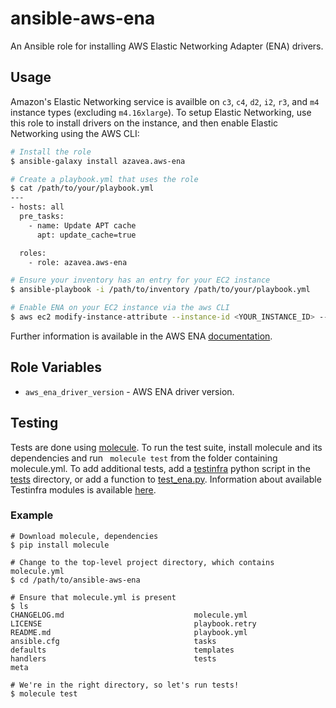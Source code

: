 # ansible-aws-ena

An Ansible role for installing AWS Elastic Networking Adapter (ENA) drivers. 


## Usage

Amazon's Elastic Networking service is availble on `c3`, `c4`, `d2`, `i2`, `r3`, and `m4` instance types (excluding `m4.16xlarge`). To setup Elastic Networking, use this role to install drivers on the instance, and then enable Elastic Networking using the AWS CLI:

```bash
# Install the role
$ ansible-galaxy install azavea.aws-ena

# Create a playbook.yml that uses the role
$ cat /path/to/your/playbook.yml
---
- hosts: all
  pre_tasks:
    - name: Update APT cache
      apt: update_cache=true

  roles:
    - role: azavea.aws-ena

# Ensure your inventory has an entry for your EC2 instance
$ ansible-playbook -i /path/to/inventory /path/to/your/playbook.yml

# Enable ENA on your EC2 instance via the aws CLI
$ aws ec2 modify-instance-attribute --instance-id <YOUR_INSTANCE_ID> --ena-support
```
Further information is available in the AWS ENA [documentation](http://docs.aws.amazon.com/AWSEC2/latest/UserGuide/enhanced-networking-ena.html#test-enhanced-networking-ena).

## Role Variables

- `aws_ena_driver_version` - AWS ENA driver version.

## Testing
Tests are done using [molecule](http://molecule.readthedocs.io/). To run the test suite, install molecule and its dependencies and run ` molecule test` from the folder containing molecule.yml. To add additional tests, add a [testinfra](http://testinfra.readthedocs.org/) python script in the [tests](./tests/) directory, or add a function to [test_ena.py](./tests/test_ena.py). Information about available Testinfra modules is available [here](http://testinfra.readthedocs.io/en/latest/modules.html).

### Example 
```
# Download molecule, dependencies
$ pip install molecule

# Change to the top-level project directory, which contains molecule.yml
$ cd /path/to/ansible-aws-ena

# Ensure that molecule.yml is present
$ ls
CHANGELOG.md                             molecule.yml
LICENSE                                  playbook.retry
README.md                                playbook.yml
ansible.cfg                              tasks
defaults                                 templates
handlers                                 tests
meta                                     

# We're in the right directory, so let's run tests!
$ molecule test

```
